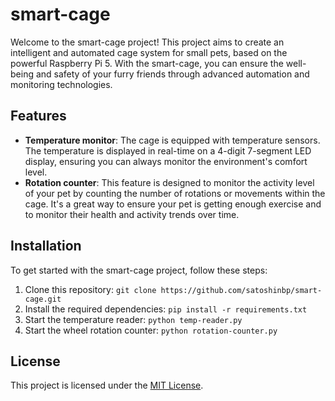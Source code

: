 # smart-cage

Welcome to the smart-cage project! This project aims to create an intelligent and automated cage system for small pets, based on the powerful Raspberry Pi 5. With the smart-cage, you can ensure the well-being and safety of your furry friends through advanced automation and monitoring technologies.

## Features

- **Temperature monitor**: The cage is equipped with temperature sensors. The temperature is displayed in real-time on a 4-digit 7-segment LED display, ensuring you can always monitor the environment's comfort level.
- **Rotation counter**: This feature is designed to monitor the activity level of your pet by counting the number of rotations or movements within the cage. It's a great way to ensure your pet is getting enough exercise and to monitor their health and activity trends over time.

## Installation

To get started with the smart-cage project, follow these steps:

1. Clone this repository: `git clone https://github.com/satoshinbp/smart-cage.git`
2. Install the required dependencies: `pip install -r requirements.txt`
3. Start the temperature reader: `python temp-reader.py`
4. Start the wheel rotation counter: `python rotation-counter.py`

## License

This project is licensed under the [MIT License](LICENSE).
